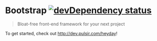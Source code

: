 # Bootstrap [![devDependency status](https://david-dm.org/pulsir/heyday/dev-status.png?theme=shields.io)](https://david-dm.org/pulsir/heyday#info=devDependencies)

> Bloat-free front-end framework for your next project

To get started, check out <http://dev.pulsir.com/heyday>!
